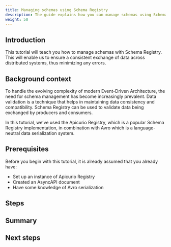```yaml
---
title: Managing schemas using Schema Registry
description: The guide explains how you can manage schemas using Schema Registry.
weight: 50
---
```


## Introduction
This tutorial will teach you how to manage schemas with Schema Registry. This will enable us to ensure a consistent exchange of data across distributed systems, thus minimizing any errors.

## Background context
To handle the evolving complexity of modern Event-Driven Architecture, the need for schema management has become increasingly prevalent. Data validation is a technique that helps in maintaining data consistency and compatibility. Schema Registry can be used to validate data being exchanged by producers and consumers. 

In this tutorial, we’ve used the Apicurio Registry, which is a popular Schema Registry implementation, in combination with Avro which is a language-neutral data serialization system.

## Prerequisites
Before you begin with this tutorial, it is already assumed that you already have:
- Set up an instance of Apicurio Registry 
- Created an AsyncAPI document 
- Have some knowledge of Avro serialization

## Steps

## Summary

## Next steps
